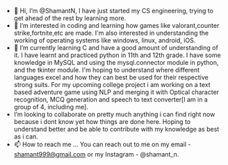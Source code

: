 - 👋 Hi, I’m @ShamantN, I have just started my CS engineering, trying to get ahead of the rest by learning more.
- 👀 I’m interested in coding and learning how games like valorant,counter strike,fortnite,etc are made. I'm also interested in understanding the working of operating systems like windows, linux, android, iOS.
- 🌱 I’m currently learning C and have a good amount of understanding of it. I have learnt and practiced python in 11th and 12th grade. I have some knowledge in MySQL and using the mysql.connector module in python, and the tkinter module. I'm hoping to understand where different languages excel and how they can best be used for their respective strong suits. For my upcoming college project i am working on a text based adventure game using NLP and merging it with Optical character recognition, MCQ generation and speech to text converter[I am in a group of 4, including me].
- I’m looking to collaborate on pretty much anything i can find right now because i dont know yet how things are done here. Hoping to understand better and be able to contribute with my knowledge as best as i can.
- 📫 How to reach me ... You can reach out to me on my email - shamant999@gmail.com or my Instagram - @shamant_n.

<!---
ShamantN/ShamantN is a ✨ special ✨ repository because its `README.md` (this file) appears on your GitHub profile.
You can click the Preview link to take a look at your changes.
--->
